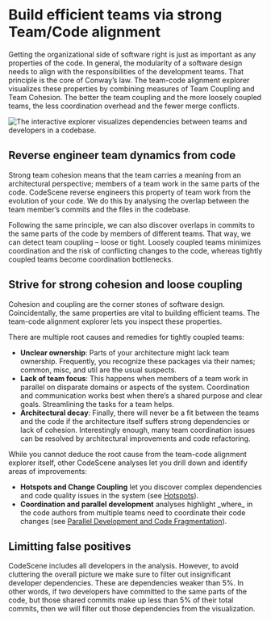 # Build efficient teams via strong Team/Code alignment

Getting the organizational side of software right is just as important as any properties of the code. In general,
the modularity of a software design needs to align with the responsibilities of the development teams.
That principle is the core of Conway’s law. The team-code alignment explorer visualizes these properties by
combining measures of Team Coupling and Team Cohesion. The better the team coupling and the more loosely coupled
teams, the less coordination overhead and the fewer merge conflicts.

![The interactive explorer visualizes dependencies between teams and developers in a codebase.](guides/team-code-alignment/team-code-alignment-explorer.png)

## Reverse engineer team dynamics from code

Strong team cohesion means that the team carries a meaning from an architectural perspective; members of a team work in
the same parts of the code. CodeScene reverse engineers this property of team work from the evolution of your code.
We do this by analysing the overlap between the team member’s commits and the files in the codebase.

Following the same principle, we can also discover overlaps in commits to the same parts of the code by members of
different teams. That way, we can detect team coupling – loose or tight.  Loosely coupled teams minimizes coordination
and the risk of conflicting changes to the code, whereas tightly coupled teams become coordination bottlenecks.

## Strive for strong cohesion and loose coupling

Cohesion and coupling are the corner stones of software design. Coincidentally, the same properties are vital to
building efficient teams. The team-code alignment explorer lets you inspect these properties.

There are multiple root causes and remedies for tightly coupled teams:

* **Unclear ownership**: Parts of your architecture might lack team ownership. Frequently, you recognize these packages
  via their names; common, misc, and util are the usual suspects.
* **Lack of team focus**: This happens when members of a team work in parallel on disparate domains or aspects of
  the system. Coordination and communication works best when there’s a shared purpose and clear goals. Streamlining
  the tasks for a team helps.
* **Architectural decay**: Finally, there will never be a fit between the teams and the code if the architecture itself
  suffers strong dependencies or lack of cohesion. Interestingly enough, many team coordination issues can be resolved
  by architectural improvements and code refactoring.

While you cannot deduce the root cause from the team-code alignment explorer itself, other CodeScene analyses let
you drill down and identify areas of improvements:

* **Hotspots and Change Coupling** let you discover complex dependencies and code quality issues in the system
  (see [Hotspots](../technical/hotspots.md)).
* **Coordination and parallel development** analyses highlight \_where_ in the code authors from multiple teams
  need to coordinate their code changes (see [Parallel Development and Code Fragmentation](../social/fragmentation.md)).

## Limitting false positives

CodeScene includes all developers in the analysis. However, to avoid cluttering the overall picture we make sure
to filter out insignificant developer dependencies. These are dependencies weaker than 5%. In other words, if two
developers have committed to the same parts of the code, but those shared commits make up less than 5% of their total
commits, then we will filter out those dependencies from the visualization.
